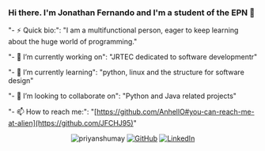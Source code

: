 ### Hi there. I'm Jonathan Fernando and I'm a student of the EPN 👋

"- ⚡ Quick bio:": "I am a multifunctional person, eager to keep learning about the huge world of programming."

"- 🔭 I’m currently working on": "JRTEC dedicated to software developmentr"

"- 🌱 I’m currently learning": "python, linux and the structure for software design"

"- 👯 I’m looking to collaborate on": "Python and Java related projects"

"- 📫 How to reach me:": "[https://github.com/AnhellO#you-can-reach-me-at-alien](https://github.com/JFCHJ95)"

<p align="center">
 <img src="https://komarev.com/ghpvc/?username=priyanshumay" alt="priyanshumay" />
 <a href="[https://github.com/priyanshumay](https://github.com/JFCHJ95)"><img src="https://img.shields.io/github/followers/priyanshumay.svg?label=GitHub&style=social" alt="GitHub"></a>
 <a href="https://www.linkedin.com/in/priyanshu-tiwari-b85a7a194/"><img src="https://img.shields.io/badge/LinkedIn--_.svg?style=social&logo=linkedin" alt="LinkedIn"></a>
</p>
